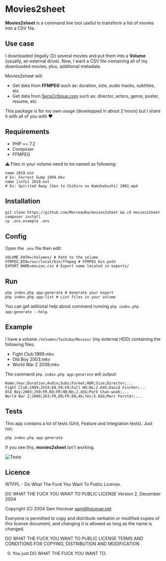 # Movies2sheet

**Movies2sheet** is a command line tool useful to transform a list of movies into a CSV file.

## Use case

I downloaded (legally 🙃) several movies and put them into a **Volume** (usually, an external drive).
Now, I want a CSV file containing all of my downloaded movies, plus, additional metadata.

Movies2sheet will:
- Get data from **FFMPEG** such as: duration, size, audio tracks, subtitles, etc
- Get data from [SensCritique.com](https://www.senscritique.com) such as: director, actors, genre, poster, resume, etc

This package is for my own usage (developped in about 2 hours) but I share it with all of you with ♥️

## Requirements

- PHP >= 7.2
- Composer
- FFMPEG

⚠️ Files in your volume need to be named as following:
```
name 2019.ext
# Ex: Forrest Gump 1994.mkv
name [info] 2019.ext
# Ex: Spirited Away [Sen to Chihiro no Kamikakushi] 2001.mp4
```

## Installation

```
git clone https://github.com/MarceauKa/movies2sheet && cd movies2sheet
composer install
cp .env.example .env
```

## Config

Open the `.env` file then edit:

```
VOLUME_PATH=/Volumes/ # Path to the volume
FFMPEG_BIN=/usr/local/bin/ffmpeg # FFMPEG bin path
EXPORT_NAME=movies.csv # Export name located in exports/
```

## Run

```
php index.php app:generate # Generate your export
php index.php app:list # List files in your volume
```

You can get aditional help about command running `php index.php app:generate --help`.

## Example

I have a volume `/Volumes/Toshiba/Movies/` (my external HDD) containing the following files:
- Fight Club 1999.mkv
- Old Boy 2003.mkv
- World War Z 2009.mkv

The command `php index.php app:generate` will output:
```
Name;Year;Duration;Audio;Subs;Format;HDR;Size;Director;...
Fight Club;1999;2h19;EN,FR;FR;Full HD;No;2.64G;David Fincher;...
Old Boy;2003;2h0;FR,KO;FR;HD;No;2.45G;Park Chan-wook;...
World War Z;2009;2h3;FR,EN;FR,EN;4k;Yes;5.65G;Marc Forster;...
```

## Tests

This app contains a lot of tests (Unit, Feature and Integration tests). Just run:

```bash
php index.php app:generate
```

If you see this, **movies2sheet** isn't working.

![Tests](/tests.png?raw=true "Tests")

## Licence

WTFPL - Do What The Fuck You Want To Public License.

DO WHAT THE FUCK YOU WANT TO PUBLIC LICENSE
Version 2, December 2004

Copyright (C) 2004 Sam Hocevar <sam@hocevar.net>

Everyone is permitted to copy and distribute verbatim or modified
copies of this license document, and changing it is allowed as long
as the name is changed.

DO WHAT THE FUCK YOU WANT TO PUBLIC LICENSE
TERMS AND CONDITIONS FOR COPYING, DISTRIBUTION AND MODIFICATION

0. You just DO WHAT THE FUCK YOU WANT TO. 
